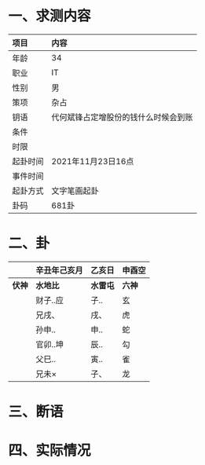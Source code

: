 # 一、求测内容
|项目|内容|
|:-|:-|
|年龄|34|
|职业|IT|
|性别|男|
|策项|杂占|
|钥语|代何斌锋占定增股份的钱什么时候会到账|
|条件||
|时限||
|起卦时间|2021年11月23日16点|
|事件时间||
|起卦方式|文字笔画起卦|
|卦码|681卦|

# 二、卦
||辛丑年己亥月|乙亥日|申酉空|
|:-|:-|:-|:-|
|**伏神**|**水地比**|**水雷屯**|**六神**|
||财子..应|子..|玄|
||兄戌、|戌、|虎|
||孙申..|申..|蛇|
||官卯..坤|辰..|勾|
||父巳..|寅..|雀|
||兄未×|子、|龙|


# 三、断语

# 四、实际情况